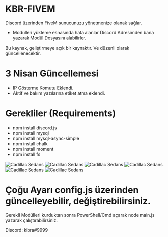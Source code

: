# KBR-FIVEM
Discord üzerinden FiveM sunucunuzu yönetmenize olanak sağlar. 

- Modülleri yükleme esnasında hata alanlar Discord Adresimden bana yazarak Modül Dosyasını alabilirler.

Bu kaynak, geliştirmeye açık bir kaynaktır. Ve düzenli olarak güncellenecektir.

# 3 Nisan Güncellemesi
- IP Gösterme Komutu Eklendi.
- Aktif ve bakım yazılarına etiket atma eklendi.

# Gerekliler (Requirements)

- npm install discord.js
- npm install mysql 
- npm install mysql-async-simple
- npm install chalk
- npm install moment
- npm install fs

![Cadillac Sedans](https://cdn.discordapp.com/attachments/824176816884940803/825883210969907200/deneme.PNG)
![Cadillac Sedans](https://cdn.discordapp.com/attachments/824663711007375361/825881688663261195/denem2.PNG)
![Cadillac Sedans](https://cdn.discordapp.com/attachments/824176816884940803/825882123138236436/sil.PNG)
![Cadillac Sedans](https://cdn.discordapp.com/attachments/824176816884940803/825882249625862144/gif.PNG)
![Cadillac Sedans](https://cdn.discordapp.com/attachments/824176816884940803/825882425271910410/gif2.PNG) 
![Cadillac Sedans](https://cdn.discordapp.com/attachments/824176816884940803/825882616308826122/role.PNG)

# Çoğu Ayarı config.js üzerinden güncelleyebilir, değiştirebilirsiniz.


 Gerekli Modülleri kurduktan sonra PowerShell/Cmd açarak node main.js yazarak çalıştırabilirsiniz.
 


Discord: kibra#9999



